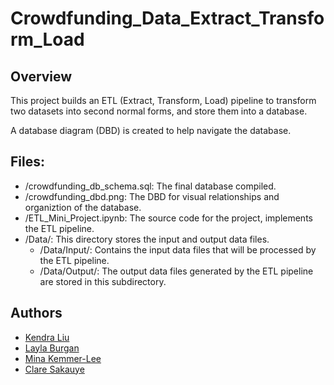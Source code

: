 # Crowdfunding_Data_Extract_Transform_Load

## Overview
This project builds an ETL (Extract, Transform, Load) pipeline to transform two datasets into second normal forms, and store them into a database.

A database diagram (DBD) is created to help navigate the database. 

## Files:
* /crowdfunding_db_schema.sql: The final database compiled.
* /crowdfunding_dbd.png: The DBD for visual relationships and organiztion of the database. 
* /ETL_Mini_Project.ipynb: The source code for the project, implements the ETL pipeline.
* /Data/: This directory stores the input and output data files.
    * /Data/Input/: Contains the input data files that will be processed by the ETL pipeline.
    * /Data/Output/: The output data files generated by the ETL pipeline are stored in this subdirectory.
    
## Authors
- [Kendra Liu](https://github.com/kendraliu)
- [Layla Burgan](https://github.com/lburgan)
- [Mina Kemmer-Lee](https://github.com/MinaKemmerLee)
- [Clare Sakauye](https://github.com/csakauye)
